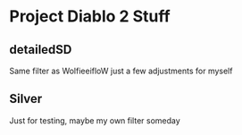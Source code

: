 # Project Diablo 2 Stuff

## detailedSD
Same filter as WolfieeifloW just a few adjustments for myself

## Silver
Just for testing, maybe my own filter someday
